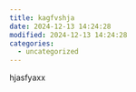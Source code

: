 ```yaml
---
title: kagfvshja
date: 2024-12-13 14:24:28
modified: 2024-12-13 14:24:28
categories:
  - uncategorized
---
```



<!-- wp:paragraph -->
<p>hjasfyaxx</p>
<!-- /wp:paragraph -->

<!-- wp:paragraph -->
<p></p>
<!-- /wp:paragraph -->